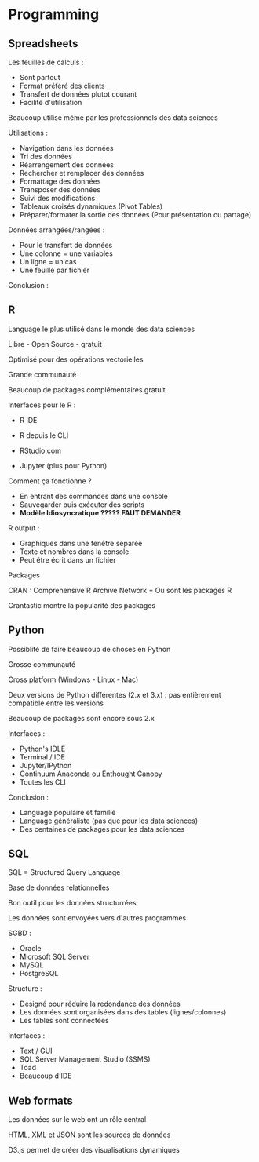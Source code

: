 # Programming

## Spreadsheets

Les feuilles de calculs :

- Sont partout
- Format préféré des clients
- Transfert de données plutot courant
- Facilité d'utilisation

Beaucoup utilisé même par les professionnels des data sciences

Utilisations :

- Navigation dans les données
- Tri des données
- Réarrengement des données
- Rechercher et remplacer des données
- Formattage des données
- Transposer des données
- Suivi des modifications
- Tableaux croisés dynamiques (Pivot Tables)
- Préparer/formater la sortie des données (Pour présentation ou partage)

Données arrangées/rangées :

- Pour le transfert de données
- Une colonne  = une variables
- Un ligne = un cas
- Une feuille par fichier

Conclusion :

## R

Language le plus utilisé dans le monde des data sciences

Libre - Open Source - gratuit

Optimisé pour des opérations vectorielles

Grande communauté

Beaucoup de packages complémentaires gratuit

Interfaces pour le R :

- R IDE 

- R depuis le CLI

- RStudio.com
- Jupyter (plus pour Python)

Comment ça fonctionne ?

- En entrant des commandes dans une console
- Sauvegarder puis exécuter des scripts
- **Modèle Idiosyncratique ????? FAUT DEMANDER**

R output :

- Graphiques dans une fenêtre séparée
- Texte et nombres dans la console
- Peut être écrit dans un fichier

Packages

CRAN : Comprehensive R Archive Network = Ou sont les packages R

Crantastic montre la popularité des packages

## Python

Possiblité de faire beaucoup de choses en Python

Grosse communauté

Cross platform (Windows - Linux - Mac)

Deux versions de Python différentes (2.x et 3.x) : pas entièrement compatible entre les versions

Beaucoup de packages sont encore sous 2.x

Interfaces :

- Python's IDLE
- Terminal / IDE
- Jupyter/IPython
- Continuum Anaconda ou Enthought Canopy
- Toutes les CLI

Conclusion :

- Language populaire et familié
- Language généraliste (pas que pour les data sciences)
- Des centaines de packages pour les data sciences

## SQL

SQL = Structured Query Language

Base de données relationnelles

Bon outil pour les données structurrées

Les données sont envoyées vers d'autres programmes

SGBD :

- Oracle
- Microsoft SQL Server
- MySQL
- PostgreSQL

Structure :

- Designé pour réduire la redondance des données
- Les données sont organisées dans des tables (lignes/colonnes)
- Les tables sont connectées

Interfaces :

- Text / GUI
- SQL Server Management Studio (SSMS)
- Toad
- Beaucoup d'IDE

## Web formats

Les données sur le web ont un rôle central

HTML, XML et JSON sont les sources de données

D3.js permet de créer des visualisations dynamiques